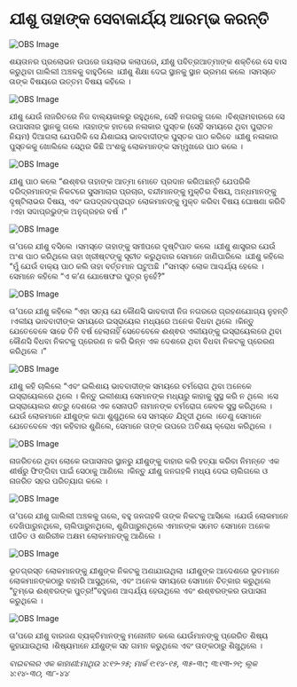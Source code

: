 # ଯୀଶୁ ତାହାଙ୍କ ସେବାକାର୍ଯ୍ୟ ଆରମ୍ଭ କରନ୍ତି

![OBS Image](https://cdn.door43.org/obs/jpg/360px/obs-en-26-01.jpg)

ଶୟତାନର ପ୍ରଲୋଭନ ଉପରେ ଜୟଲାଭ କଲାପରେ, ଯୀଶୁ ପବିତ୍ରଆତ୍ମାଙ୍କ ଶକ୍ତିରେ ସେ ବାସ କରୁଥିବା ଗାଲିଲୀ ଅଞ୍ଚଳକୁ ବାହୁଡିଲେ ।ଯୀଶୁ ଶିକ୍ଷା ଦେଇ ସ୍ଥାନକୁ ସ୍ଥାନ ଭ୍ରମଣ କଲେ ।ସମସ୍ତେ ତାଙ୍କ ବିଷୟରେ ଉତ୍ତମ ବିଷୟ କହିଲେ ।

![OBS Image](https://cdn.door43.org/obs/jpg/360px/obs-en-26-02.jpg)

ଯୀଶୁ ଯେଉଁ ନାଜରିତରେ ନିଜ ବାଲ୍ୟକାଳରୁ ରହୁଥିଲେ, ସେହି ନଗରକୁ ଗଲେ ।ବିଶ୍ରାମବାରରେ ସେ ଉପାସନାର ସ୍ଥାନକୁ ଗଲେ ।ତାହାଙ୍କ ହାତରେ ନଳାକାର ପୁସ୍ତକ (ସେହି ସମୟରେ ଥିବା ପୁରାତନ ନିୟମ) ଦିଆଗଲା ଯେପରିକି ସେ ଯିଶାଇୟ ଭାବବାଦୀଙ୍କ ପୁସ୍ତକ ପାଠ କରିବେ ।ଯୀଶୁ ନଳାକାର ପୁସ୍ତକକୁ ଖୋଲିଲେ ସେଥିର କିଛି ଅଂଶକୁ ଲୋକମାନଙ୍କ ସମ୍ମୁଖରେ ପାଠ କଲେ ।

![OBS Image](https://cdn.door43.org/obs/jpg/360px/obs-en-26-03.jpg)

ଯୀଶୁ ପାଠ କଲେ “ଈଶ୍ଵର ତାହାଙ୍କ ଆତ୍ମା ମୋତେ ପ୍ରଦାନ କରିଅଛନ୍ତି ଯେପରିକି ଦରିଦ୍ରମାନଙ୍କ ନିକଟରେ ସୁସମାଚାର ପ୍ରଚାର, ବନ୍ଦୀମାନଙ୍କୁ ମୁକ୍ତିର ବିଷୟ, ଅନ୍ଧମାନଙ୍କୁ ଦୃଷ୍ଟିଲାଭର ବିଷୟ, ଏବଂ ଉପଦ୍ରବପ୍ରାପ୍ତ ଲୋକମାନଙ୍କୁ ମୁକ୍ତ କରିବା ବିଷୟ ଘୋଷଣା କରିବି ।ଏହା ସଦାପ୍ରଭୁଙ୍କ ଅନୁଗ୍ରହର ବର୍ଷ ।”

![OBS Image](https://cdn.door43.org/obs/jpg/360px/obs-en-26-04.jpg)

ତା’ପରେ ଯୀଶୁ ବସିଲେ ।ସମସ୍ତେ ତାହାଙ୍କୁ ସମୀପରେ ଦୃଷ୍ଟିପାତ କଲେ ।ଯୀଶୁ ଶାସ୍ତ୍ରର ଯେଉଁ ଅଂଶ ପାଠ କରିଥିଲେ ତାହା ଖ୍ରୀଷ୍ଟଙ୍କୁ ସୂଚୀତ କରୁଥିବାର ସେମାନେ ଜାଣିପାରିଲେ ।ଯୀଶୁ କହିଲେ “ମୁଁ ଯେଉଁ ବାକ୍ୟ ପାଠ କଲି ତାହା ବର୍ତ୍ତମାନ ଘଟୁଅଛି ।”ସମସ୍ତ ଲୋକ ଆଶ୍ଚର୍ଯ୍ୟ ହେଲେ ।ସେମାନେ କହିଲେ “ଏ କ’ଣ ଯୋଷେଫର ପୁତ୍ର ନୁହେଁ?” 

![OBS Image](https://cdn.door43.org/obs/jpg/360px/obs-en-26-05.jpg)

ତା’ପରେ ଯୀଶୁ କହିଲେ “ଏହା ସତ୍ୟ ଯେ କୌଣସି ଭାବବାଦୀ ନିଜ ନଗରରେ ଗ୍ରହଣଯୋଗ୍ୟ ନୁହନ୍ତି ।ଏଲୀୟ ଭାବବାଦୀଙ୍କ ସମୟରେ ଇସ୍ରାୟେଲ ମଧ୍ୟରେ ଅନେକ ବିଧବା ଥିଲେ ।କିନ୍ତୁ ଯେତେବେଳେ ସାଢେ ତିନି ବର୍ଷ ହେଲାନାହିଁ ସେତେବେଳେ ଈଶ୍ଵର ଏଲୀୟଙ୍କୁ ଇସ୍ରାୟେଲରେ ଥିବା କୌଣସି ବିଧବା ନିକଟକୁ ପ୍ରେରଣ ନ କରି ଭିନ୍ନ ଏକ ଦେଶରେ ଥିବା ବିଧବା ନିକଟକୁ ପ୍ରେରଣ କରିଥିଲେ ।”

![OBS Image](https://cdn.door43.org/obs/jpg/360px/obs-en-26-06.jpg)

ଯୀଶୁ କହି ଚାଲିଲେ “ଏବଂ ଇଲିଶାୟ ଭାବବାଦୀଙ୍କ ସମୟରେ ଚର୍ମରୋଗ ଥିବା ଅନେକେ ଇସ୍ରାୟେଲରେ ଥିଲେ । କିନ୍ତୁ ଇଲୀଶାୟ ସେମାନଙ୍କ ମଧ୍ୟରୁ କାହାକୁ ସୁସ୍ଥ କରି ନ ଥିଲେ ।ସେ ଇସ୍ରାୟେଲର ଶତ୍ରୁ ଦେଶରେ ଏକ ସେନାପତି ନାମାନଙ୍କ ଚର୍ମରୋଗ କେବଳ ସୁସ୍ଥ କରିଥିଲେ ।ଯେଉଁ ଲୋକମାନେ ଯୀଶୁଙ୍କ କଥା ଶୁଣୁଥିଲେ ସେ ସମସ୍ତେ ଯିହୂଦୀ ଥିଲେ ।ତେଣୁ ସେମାନେ ଯେତେବେଳେ ଏହା କହିବାର ଶୁଣିଲେ, ସେମାନେ ତାଙ୍କ ଉପରେ ଅତିଶୟ କ୍ରୋଧ କରିଥିଲେ ।

![OBS Image](https://cdn.door43.org/obs/jpg/360px/obs-en-26-07.jpg)

ନାଜରିତରେ ଥିବା ଲୋକେ ଉପାସନାର ସ୍ଥାନରୁ ଯୀଶୁଙ୍କୁ ବାହାର କରି  ହତ୍ୟା କରିବା ନିମନ୍ତେ ଏକ  ଶୀର୍ଷରୁ ଫିଙ୍ଗିବା ପାଇଁ ସେଠାକୁ ଆଣିଲେ ।କିନ୍ତୁ ଯୀଶୁ ଜନଗହଳି ମଧ୍ୟ ଦେଇ ଚାଲିଗଲେ ଓ ନାଜରିତ ସହର ପରିତ୍ୟାଗ କଲେ ।

![OBS Image](https://cdn.door43.org/obs/jpg/360px/obs-en-26-08.jpg)

ତା’ପରେ ଯୀଶୁ ଗାଲିଲୀ ଅଞ୍ଚଳକୁ ଗଲେ, ବହୁ ଜନଗହଳି ତାଙ୍କ ନିକଟକୁ ଆସିଲେ ।ଯେଉଁ ଲୋକମାନେ ଦେଖିପାରୁନଥିଲେ, ଚାଲିପାରୁନଥିଲେ, ଶୁଣିପାରୁନଥିଲେ ଏମାନଙ୍କ ସମେତ ସେମାନେ ଅନେକ ପୀଡିତ ଓ ଶାରିରୀକ ଅକ୍ଷମ ଲୋକମାନଙ୍କୁ ଆଣିଲେ । 

![OBS Image](https://cdn.door43.org/obs/jpg/360px/obs-en-26-09.jpg)

ଭୂତଗ୍ରସ୍ତ ଲୋକମାନଙ୍କୁ ଯୀଶୁଙ୍କ ନିକଟକୁ ଅଣାଯାଉଥିଲା ।ଯୀଶୁଙ୍କ ଆଦେଶରେ ଭୂତମାନେ ଲୋକମାନଙ୍କଠାରୁ ବାହାରି ଆସୁଥିଲେ, ଏବଂ ଅନେକ ସମୟରେ ସେମାନେ ଚିତ୍କାର କରୁଥିଲେ “ତୁମ୍ଭେ ଈଶ୍ଵରଙ୍କ ପୁତ୍ର!”ବହୁଜଣ ଆଶ୍ଚର୍ଯ୍ୟ ହେଉଥିଲେ ଏବଂ ଈଶ୍ଵରଙ୍କର ଉପାସନା କରୁଥିଲେ ।

![OBS Image](https://cdn.door43.org/obs/jpg/360px/obs-en-26-10.jpg)

ତା’ପରେ ଯୀଶୁ ବାରଜଣ ବ୍ୟକ୍ତିମାନଙ୍କୁ ମନୋନୀତ କଲେ ଯେଉଁମାନଙ୍କୁ ପ୍ରେରିତ ଶିଷ୍ୟ କୁହାଯାଉଥିଲା ।ଶିଷ୍ୟମାନେ ଯୀଶୁଙ୍କ ସହ ଗମନ କରୁଥିଲେ ଏବଂ ତାଙ୍କଠାରୁ ଶିଖୁଥିଲେ ।

_ବାଇବଲର ଏକ କାହାଣୀ:ମାଥିଉ ୪:୧୨-୨୫; ମାର୍କ ୧:୧୪-୧୫, ୩୫-୩୯; ୩:୧୩-୨୧; ଲୂକ ୪:୧୪-୩୦, ୩୮-୪୪_